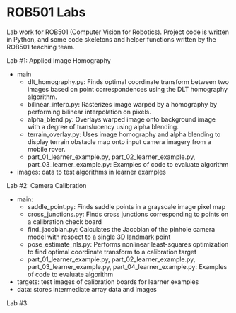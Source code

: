 # ROB501 Labs
Lab work for ROB501 (Computer Vision for Robotics). Project code is written in Python, and some code skeletons and helper functions written by the ROB501 teaching team.

Lab #1: Applied Image Homography
- main
  - dlt_homography.py:  Finds optimal coordinate transform between two images based on point correspondences using the DLT homography algorithm.
  - bilinear_interp.py: Rasterizes image warped by a homography by performing bilinear interpolation on pixels.
  - alpha_blend.py:     Overlays warped image onto background image with a degree of translucency using alpha blending.
  - terrain_overlay.py: Uses image homography and alpha blending to display terrain obstacle map onto input camera imagery from a mobile rover.
  - part_01_learner_example.py, part_02_learner_example.py, part_03_learner_example.py: Examples of code to evaluate algorithm
- images: data to test algorithms in learner examples 

Lab #2: Camera Calibration
- main:
  - saddle_point.py:        Finds saddle points in a grayscale image pixel map
  - cross_junctions.py:     Finds cross junctions corresponding to points on a calibration check board
  - find_jacobian.py:       Calculates the Jacobian of the pinhole camera model with respect to a single 3D landmark point
  - pose_estimate_nls.py:   Performs nonlinear least-squares optimization to find optimal coordinate transform to a calibration target
  - part_01_learner_example.py, part_02_learner_example.py, part_03_learner_example.py, part_04_learner_example.py: Examples of code to evaluate algorithm
- targets:   test images of calibration boards for learner examples 
- data:      stores intermediate array data and images

Lab #3: 

